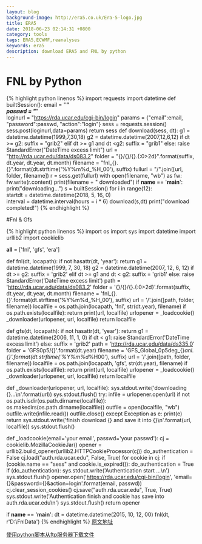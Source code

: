 ```yaml
---
layout: blog
background-image: http://era5.co.uk/Era-5-logo.jpg
title: ERA5
date: 2018-06-23 02:14:31 +0800
category: tools
tags: ERA5,ECWMF,reanalyses
keywords: era5
description: download ERA5 and FNL by python
---
```

# FNL by Python

{% highlight python linenos %} 
import requests
import datetime
def builtSession():
    email = "***"                                       
    passwd = "***"                                     
    loginurl = "https://rda.ucar.edu/cgi-bin/login"
    params = {"email":email, "password":passwd, "action":"login"}
    sess = requests.session()
    sess.post(loginurl,data=params)
    return sess
def download(sess, dt):
    g1 = datetime.datetime(1999,7,30,18)
    g2 = datetime.datetime(2007,12,6,12)
    if dt >= g2:
        suffix = "grib2"
    elif dt >= g1 and dt <g2:
        suffix = "grib1"
    else:
        raise StandardError("DateTime excess limit")
    url = "http://rda.ucar.edu/data/ds083.2"
    folder = "{}/{}/{}.{:0>2d}".format(suffix, dt.year, dt.year, dt.month)
    filename = "fnl_{}.{}".format(dt.strftime('%Y%m%d_%H_00'), suffix)
    fullurl = "/".join([url, folder, filename])
    r = sess.get(fullurl)
    with open(filename, "wb") as fw:
        fw.write(r.content)
    print(filename + " downloaded")
if __name__ == '__main__':
    print("downloading...")
    s = builtSession()
    for i in range(12):                                     
        startdt = datetime.datetime(2018, 5, 16, 0)  
        interval = datetime.interval(hours = i * 6)
        download(s,dt)
    print("download completed!")
{% endhighlight %}

#Fnl & Gfs

{% highlight python linenos %}
import os
import sys
import datetime
import urllib2
import cookielib

__all__ = ['fnl', 'gfs', 'era']


def fnl(dt, locapath):
    if not hasattr(dt, 'year'):
        return
    g1 = datetime.datetime(1999, 7, 30, 18)
    g2 = datetime.datetime(2007, 12, 6, 12)
    if dt >= g2:
        suffix = 'grib2'
    elif dt >= g1 and dt < g2:
        suffix = 'grib1'
    else:
        raise StandardError('DateTime excess limit')
    path = 'http://rda.ucar.edu/data/ds083.2'
    folder = '{}/{}/{}.{:0>2d}'.format(suffix, dt.year, dt.year, dt.month)
    filename = 'fnl_{}.{}'.format(dt.strftime('%Y%m%d_%H_00'), suffix)
    url = '/'.join([path, folder, filename])
    localfile = os.path.join(locapath, 'fnl', str(dt.year), filename)
    if os.path.exists(localfile):
        return
    print(url, localfile)
    urlopener = _loadcookie()
    _downloader(urlopener, url, localfile)
    return localfile


def gfs(dt, locapath):
    if not hasattr(dt, 'year'):
        return
    g1 = datetime.datetime(2006, 11, 1, 0)
    if dt < g1:
        raise StandardError('DateTime excess limit')
    else:
        suffix = 'grib2'
    path = 'http://rda.ucar.edu/data/ds335.0'
    folder = 'GFS0p5/{}'.format(dt.year)
    filename = 'GFS_Global_0p5deg_{}_anl.{}'.format(dt.strftime('%Y%m%d_%H00'), suffix)
    url = '/'.join([path, folder, filename])
    localfile = os.path.join(locapath, 'gfs', str(dt.year), filename)
    if os.path.exists(localfile):
        return
    print(url, localfile)
    urlopener = _loadcookie()
    _downloader(urlopener, url, localfile)
    return localfile

def _downloader(urlopener, url, localfile):
    sys.stdout.write('downloading {}...\n'.format(url))
    sys.stdout.flush()
    try:
        infile = urlopener.open(url)
        if not os.path.isdir(os.path.dirname(localfile)):
            os.makedirs(os.path.dirname(localfile))
        outfile = open(localfile, "wb")
        outfile.write(infile.read())
        outfile.close()
    except Exception as e:
        print(e)
        return
    sys.stdout.write('finish download {} and save it into {}\n'.format(url, localfile))
    sys.stdout.flush()


def _loadcookie(email='your email', passwd='your passwd'):
    cj = cookielib.MozillaCookieJar()
    opener = urllib2.build_opener(urllib2.HTTPCookieProcessor(cj))
    do_authentication = False
    cj.load("auth.rda.ucar.edu", False, True)
    for cookie in cj:
        if (cookie.name == "sess" and cookie.is_expired()):
            do_authentication = True
    if (do_authentication):
        sys.stdout.write('Authentication start ...\n')
        sys.stdout.flush()
        opener.open('https://rda.ucar.edu/cgi-bin/login',
                    'email={}&password={}&action=login'.format(email, passwd))
        cj.clear_session_cookies()
        cj.save("auth.rda.ucar.edu", True, True)
        sys.stdout.write('Authentication finish and cookie has save into auth.rda.ucar.edu\n')
        sys.stdout.flush()
    return opener


if __name__ == '__main__':
    dt = datetime.datetime(2015, 10, 12, 00)
    fnl(dt, r'D:\FnlData')
{% endhighlight %}
[原文地址](http://bbs.06climate.com/forum.php?mod=viewthread&tid=50070)

[使用python脚本从ftp服务器下载文件](http://bbs.06climate.com/forum.php?mod=viewthread&tid=66970)
